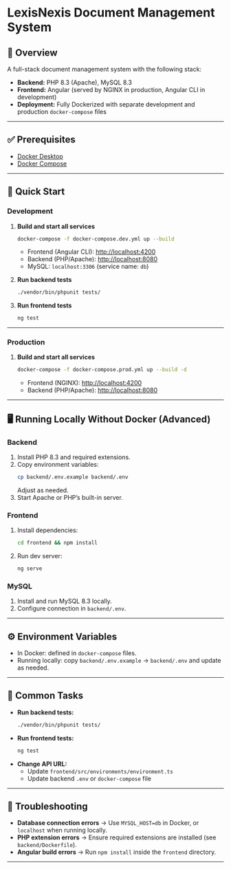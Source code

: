 # LexisNexis Document Management System

## 📌 Overview
A full-stack document management system with the following stack:

- **Backend:** PHP 8.3 (Apache), MySQL 8.3  
- **Frontend:** Angular (served by NGINX in production, Angular CLI in development)  
- **Deployment:** Fully Dockerized with separate development and production `docker-compose` files  

---

## ✅ Prerequisites
- [Docker Desktop](https://www.docker.com/products/docker-desktop)  
- [Docker Compose](https://docs.docker.com/compose/)  

---

## 🚀 Quick Start

### Development
1. **Build and start all services**  
   ```sh
   docker-compose -f docker-compose.dev.yml up --build
   ```

   - Frontend (Angular CLI): [http://localhost:4200](http://localhost:4200)  
   - Backend (PHP/Apache): [http://localhost:8080](http://localhost:8080)  
   - MySQL: `localhost:3306` (service name: `db`)  

2. **Run backend tests**  
   ```sh
   ./vendor/bin/phpunit tests/
   ```

3. **Run frontend tests**  
   ```sh
   ng test
   ```

---

### Production
1. **Build and start all services**  
   ```sh
   docker-compose -f docker-compose.prod.yml up --build -d
   ```

   - Frontend (NGINX): [http://localhost:4200](http://localhost)  
   - Backend (PHP/Apache): [http://localhost:8080](http://localhost:8080)  

---

## 🖥️ Running Locally Without Docker (Advanced)

### Backend
1. Install PHP 8.3 and required extensions.  
2. Copy environment variables:  
   ```sh
   cp backend/.env.example backend/.env
   ```
   Adjust as needed.  
3. Start Apache or PHP’s built-in server.  

### Frontend
1. Install dependencies:  
   ```sh
   cd frontend && npm install
   ```
2. Run dev server:  
   ```sh
   ng serve
   ```

### MySQL
1. Install and run MySQL 8.3 locally.  
2. Configure connection in `backend/.env`.  

---

## ⚙️ Environment Variables
- In Docker: defined in `docker-compose` files.  
- Running locally: copy `backend/.env.example` → `backend/.env` and update as needed.  

---

## 🔧 Common Tasks
- **Run backend tests:**  
  ```sh
  ./vendor/bin/phpunit tests/
  ```
- **Run frontend tests:**  
  ```sh
  ng test
  ```
- **Change API URL:**  
  - Update `frontend/src/environments/environment.ts`  
  - Update backend `.env` or `docker-compose` file  

---

## 🐛 Troubleshooting
- **Database connection errors** → Use `MYSQL_HOST=db` in Docker, or `localhost` when running locally.  
- **PHP extension errors** → Ensure required extensions are installed (see `backend/Dockerfile`).  
- **Angular build errors** → Run `npm install` inside the `frontend` directory.  

---

